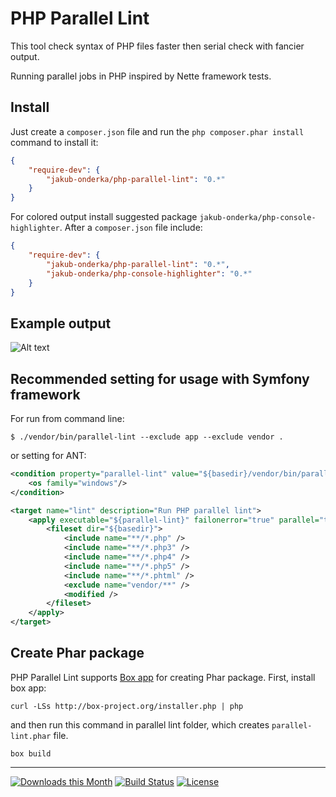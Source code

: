 PHP Parallel Lint
=================

This tool check syntax of PHP files faster then serial check with fancier output.

Running parallel jobs in PHP inspired by Nette framework tests.

Install
-------

Just create a `composer.json` file and run the `php composer.phar install` command to install it:

```json
{
    "require-dev": {
        "jakub-onderka/php-parallel-lint": "0.*"
    }
}
```

For colored output install suggested package `jakub-onderka/php-console-highlighter`. After a `composer.json` file include:

```json
{
    "require-dev": {
        "jakub-onderka/php-parallel-lint": "0.*",
        "jakub-onderka/php-console-highlighter": "0.*"
    }
}
```

Example output
--------------

![Alt text](/tests/examples/example-images/use-error.png?raw=true "Example use of tool with error")

Recommended setting for usage with Symfony framework
--------------

For run from command line:

```
$ ./vendor/bin/parallel-lint --exclude app --exclude vendor .
```

or setting for ANT:

```xml
<condition property="parallel-lint" value="${basedir}/vendor/bin/parallel-lint.bat" else="${basedir}/vendor/bin/parallel-lint">
    <os family="windows"/>
</condition>

<target name="lint" description="Run PHP parallel lint">
	<apply executable="${parallel-lint}" failonerror="true" parallel="true" skipemptyfilesets="true">
		<fileset dir="${basedir}">
			<include name="**/*.php" />
			<include name="**/*.php3" />
			<include name="**/*.php4" />
			<include name="**/*.php5" />
			<include name="**/*.phtml" />
			<exclude name="vendor/**" />
			<modified />
		</fileset>
	</apply>
</target>
```

Create Phar package
--------------
PHP Parallel Lint supports [Box app](http://box-project.org) for creating Phar package. First, install box app:

```
curl -LSs http://box-project.org/installer.php | php
```

and then run this command in parallel lint folder, which creates `parallel-lint.phar` file.

```
box build
```

------

[![Downloads this Month](https://img.shields.io/packagist/dm/jakub-onderka/php-parallel-lint.svg)](https://packagist.org/packages/jakub-onderka/php-parallel-lint)
[![Build Status](https://travis-ci.org/JakubOnderka/PHP-Parallel-Lint.svg?branch=master)](https://travis-ci.org/JakubOnderka/PHP-Parallel-Lint)
[![License](https://poser.pugx.org/jakub-onderka/php-parallel-lint/license.svg)](https://packagist.org/packages/jakub-onderka/php-parallel-lint)
